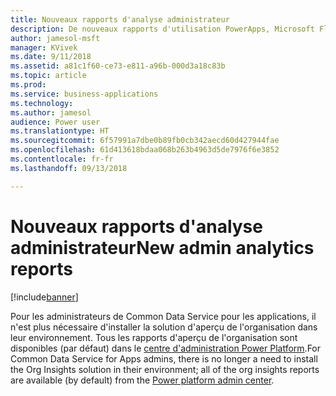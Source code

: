 ```yaml
---
title: Nouveaux rapports d'analyse administrateur
description: De nouveaux rapports d'utilisation PowerApps, Microsoft Flow et Common Data Service pour les applications sont disponibles pour tous les administrateurs
author: jamesol-msft
manager: KVivek
ms.date: 9/11/2018
ms.assetid: a81c1f60-ce73-e811-a96b-000d3a18c83b
ms.topic: article
ms.prod: 
ms.service: business-applications
ms.technology: 
ms.author: jamesol
audience: Power user
ms.translationtype: HT
ms.sourcegitcommit: 6f57991a7dbe0b89fb0cb342aecd60d427944fae
ms.openlocfilehash: 61d413618bdaa068b263b4963d5de7976f6e3852
ms.contentlocale: fr-fr
ms.lasthandoff: 09/13/2018

---
```

# <a name="new-admin-analytics-reports"></a><span data-ttu-id="87466-103">Nouveaux rapports d'analyse administrateur</span><span class="sxs-lookup"><span data-stu-id="87466-103">New admin analytics reports</span></span>


[!include[banner](../../includes/banner.md)]

<span data-ttu-id="87466-104">Pour les administrateurs de Common Data Service pour les applications, il n'est plus nécessaire d'installer la solution d'aperçu de l'organisation dans leur environnement. Tous les rapports d'aperçu de l'organisation sont disponibles (par défaut) dans le [centre d'administration Power Platform](https://go.microsoft.com/fwlink/?linkid=875536).</span><span class="sxs-lookup"><span data-stu-id="87466-104">For Common Data Service for Apps admins, there is no longer a need to install the Org Insights solution in their environment; all of the org insights reports are available (by default) from the [Power platform admin center](https://go.microsoft.com/fwlink/?linkid=875536).</span></span>

